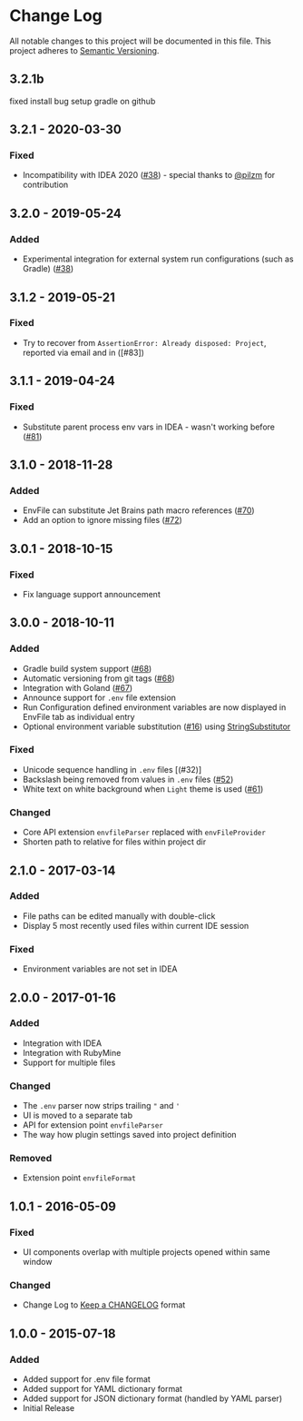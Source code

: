 # Change Log
All notable changes to this project will be documented in this file.
This project adheres to [Semantic Versioning].

## 3.2.1b 
fixed install bug
setup gradle on github

## 3.2.1 - 2020-03-30

### Fixed

- Incompatibility with IDEA 2020 ([#38]) - special thanks to [@pilzm](https://github.com/pilzm) for contribution 

## 3.2.0 - 2019-05-24

### Added

- Experimental integration for external system run configurations (such as Gradle) ([#38])

## 3.1.2 - 2019-05-21

### Fixed

- Try to recover from `AssertionError: Already disposed: Project`, reported via email and in ([#83])

## 3.1.1 - 2019-04-24

### Fixed

- Substitute parent process env vars in IDEA - wasn't working before ([#81])

## 3.1.0 - 2018-11-28

### Added

- EnvFile can substitute Jet Brains path macro references ([#70])
- Add an option to ignore missing files ([#72])

## 3.0.1 - 2018-10-15

### Fixed

- Fix language support announcement

## 3.0.0 - 2018-10-11

### Added

- Gradle build system support ([#68])
- Automatic versioning from git tags ([#68])
- Integration with Goland ([#67])
- Announce support for `.env` file extension
- Run Configuration defined environment variables are now displayed in EnvFile tab as individual entry 
- Optional environment variable substitution ([#16]) using [StringSubstitutor]

### Fixed

- Unicode sequence handling in `.env` files [(#32)]
- Backslash being removed from values in `.env` files ([#52]) 
- White text on white background when `Light` theme is used ([#61])

### Changed

- Core API extension `envfileParser` replaced with `envFileProvider` 
- Shorten path to relative for files within project dir

## 2.1.0 - 2017-03-14

### Added

- File paths can be edited manually with double-click
- Display 5 most recently used files within current IDE session

### Fixed

- Environment variables are not set in IDEA

## 2.0.0 - 2017-01-16

### Added

- Integration with IDEA
- Integration with RubyMine
- Support for multiple files

### Changed

- The `.env` parser now strips trailing `"` and `'`
- UI is moved to a separate tab
- API for extension point `envfileParser`
- The way how plugin settings saved into project definition

### Removed

- Extension point `envfileFormat`

## 1.0.1 - 2016-05-09

### Fixed
- UI components overlap with multiple projects opened within same window

### Changed
- Change Log to [Keep a CHANGELOG] format


## 1.0.0 - 2015-07-18

### Added
- Added support for .env file format
- Added support for YAML dictionary format
- Added support for JSON dictionary format (handled by YAML parser)
- Initial Release

[#16]: https://github.com/Ashald/EnvFile/issues/16
[#38]: https://github.com/Ashald/EnvFile/issues/32
[#38]: https://github.com/Ashald/EnvFile/issues/38
[#52]: https://github.com/Ashald/EnvFile/issues/52
[#61]: https://github.com/Ashald/EnvFile/issues/61
[#67]: https://github.com/Ashald/EnvFile/issues/67
[#68]: https://github.com/Ashald/EnvFile/issues/68
[#70]: https://github.com/Ashald/EnvFile/issues/70
[#72]: https://github.com/Ashald/EnvFile/issues/72
[#81]: https://github.com/Ashald/EnvFile/issues/81
[#81]: https://github.com/Ashald/EnvFile/issues/83
[#100]: https://github.com/ashald/EnvFile/issues/100    

[Keep a CHANGELOG]:     http://keepachangelog.com
[Semantic Versioning]:  http://semver.org/
[StringSubstitutor]:    https://commons.apache.org/proper/commons-text/javadocs/api-release/org/apache/commons/text/StringSubstitutor.html
